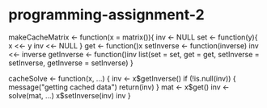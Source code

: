 # programming-assignment-2

makeCacheMatrix <- function(x = matrix()){
inv <- NULL
set <- function(y){
x <<- y
inv <<- NULL
}
get <- function()x
setInverse <- function(inverse) inv <<- inverse
getInverse <- function()inv
list(set = set, get = get,
setInverse = setInverse,
getInverse = setInverse)
}


cacheSolve <- function(x, ...) {
  inv <- x$getInverse()
  if (!is.null(inv)) {
    message("getting cached data")
    return(inv)
  }
  mat <- x$get()
  inv <- solve(mat, ...)
  x$setInverse(inv)
  inv
}
  
  
